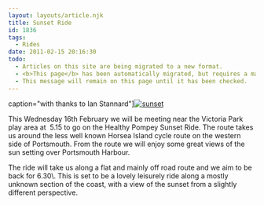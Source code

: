 ```yaml
---
layout: layouts/article.njk
title: Sunset Ride
id: 1836
tags:
  - Rides
date: 2011-02-15 20:16:30
todo:
  - Articles on this site are being migrated to a new format.
  - <b>This page</b> has been automatically migrated, but requires a manual check-&amp;-tune to ensure the format and links all work as expected.
  - This message will remain on this page until it has been checked.
---
```


<div class="mceTemp">

 caption="with thanks to Ian Stannard"][![sunset](http://www.pompeybug.co.uk/wp-content/uploads/2011/02/sunset3-150x150.jpg)](http://www.pompeybug.co.uk/2011/02/sunset-ride/sunset-4/)</figure>

This Wednesday 16th February we will be meeting near the Victoria Park play area at  5.15 to go on the Healthy [](http://www.pompeybug.co.uk/?attachment_id=1840)Pompey Sunset Ride. The route takes us around the less well known Horsea Island cycle route on the western side of Portsmouth. From the route we will enjoy some great views of the sun setting over Portsmouth Harbour.

</div>
The ride will take us along a flat and mainly off road route and we aim to be back for 6.30\. This is set to be a lovely leisurely ride along a mostly unknown section of the coast, with a view of the sunset from a slightly different perspective.